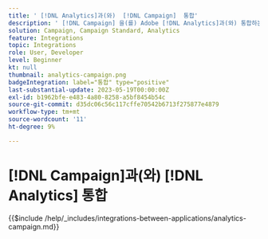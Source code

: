 ```yaml
---
title: ' [!DNL Analytics]과(와)  [!DNL Campaign]  통합'
description: ' [!DNL Campaign] 을(를) Adobe [!DNL Analytics]과(와) 통합하는 방법을 알아봅니다.'
solution: Campaign, Campaign Standard, Analytics
feature: Integrations
topic: Integrations
role: User, Developer
level: Beginner
kt: null
thumbnail: analytics-campaign.png
badgeIntegration: label="통합" type="positive"
last-substantial-update: 2023-05-19T00:00:00Z
exl-id: b1962bfe-e483-4a80-8258-a5bf8454b54c
source-git-commit: d35dc06c56c117cffe70542b6713f275877e4879
workflow-type: tm+mt
source-wordcount: '11'
ht-degree: 9%

---
```


# [!DNL Campaign]과(와) [!DNL Analytics] 통합

{{$include /help/_includes/integrations-between-applications/analytics-campaign.md}}
